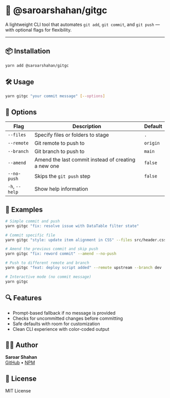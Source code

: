 # 🚀 @saroarshahan/gitgc

A lightweight CLI tool that automates `git add`, `git commit`, and `git push` — with optional flags for flexibility.

---

## 📦 Installation

```bash
yarn add @saroarshahan/gitgc
```

## 🛠️ Usage

```bash
yarn gitgc "your commit message" [--options]
```

## 🔧 Options

| Flag           | Description                                         | Default  |
| -------------- | --------------------------------------------------  | -------- |
| `--files`      | Specify files or folders to stage                   | `.`      |
| `--remote`     | Git remote to push to                               | `origin` |
| `--branch`     | Git branch to push to                               | `main`   |
| `--amend`      | Amend the last commit instead of creating a new one | `false`  |
| `--no-push`    | Skips the `git push` step                           | `false`  |
| `-h`, `--help` | Show help information                               |          |

## 📝 Examples

```bash
# Simple commit and push
yarn gitgc "fix: resolve issue with DataTable filter state"

# Commit specific file
yarn gitgc "style: update item alignment in CSS" --files src/header.css

# Amend the previous commit and skip push
yarn gitgc "fix: reword commit" --amend --no-push

# Push to different remote and branch
yarn gitgc "feat: deploy script added" --remote upstream --branch dev

# Interactive mode (no commit message)
yarn gitgc
```

## 🔍 Features
- Prompt-based fallback if no message is provided
- Checks for uncommitted changes before committing
- Safe defaults with room for customization
- Clean CLI experience with color-coded output

## 🧑‍💻 Author

**Saroar Shahan**  
[GitHub](https://github.com/SaroarShahan) • [NPM](https://www.npmjs.com/~saroarshahan)

## 📄 License
MIT License